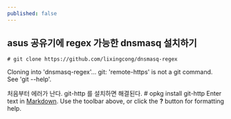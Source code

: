 ```yaml
---
published: false
---
```

## asus 공유기에 regex 가능한 dnsmasq 설치하기

    # git clone https://github.com/lixingcong/dnsmasq-regex
Cloning into 'dnsmasq-regex'...
git: 'remote-https' is not a git command. See 'git --help'.

처음부터 에러가 난다. git-http 를 설치하면 해결된다.
    # opkg install git-http
Enter text in [Markdown](http://daringfireball.net/projects/markdown/). Use the toolbar above, or click the **?** button for formatting help.
